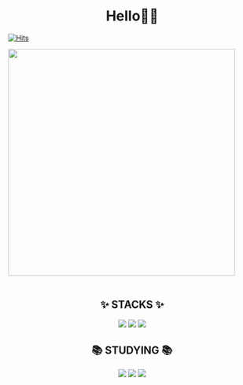 <div align=center><h1>Hello🖐🏻</h1></div>

[![Hits](https://hits.seeyoufarm.com/api/count/incr/badge.svg?url=https%3A%2F%2Fgithub.com%2Fseokyung402&count_bg=%23FFBDE6&title_bg=%23FFA0DC&icon=smugmug.svg&icon_color=%23E7E7E7&title=hits&edge_flat=false)](https://www.github.com/seokyung402)
<br>

<img aling=center width="461" src="https://github.com/seokyung402/seokyung402/assets/105649543/ccd66460-430a-4117-aa64-5e799e350a28">

<div align=center>
<br>
<h2>✨ STACKS ✨</h2>
<img src="https://img.shields.io/badge/python-3670A0?style=for-the-badge&logo=python&logoColor=ffdd54"/>
<img src="https://img.shields.io/badge/github-181717?style=for-the-badge&logo=github&logoColor=white">
<img src="https://img.shields.io/badge/git-F05032?style=for-the-badge&logo=git&logoColor=white">
<br>

<h2>📚 STUDYING 📚</h2>
<img src="https://img.shields.io/badge/HTML5-E34F26?style=for-the-badge&logo=HTML5&logoColor=white">
<img src="https://img.shields.io/badge/CSS3-1572B6?style=for-the-badge&logo=CSS3&logoColor=white">
<img src="https://img.shields.io/badge/JavaScript-F7DF1E?style=for-the-badge&logo=JavaScript&logoColor=white">
</div>
